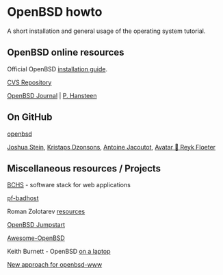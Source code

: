 # OpenBSD howto


A short installation and general usage of the operating system tutorial.

## OpenBSD online resources

Official OpenBSD [installation guide](http://www.openbsd.org/faq/index.html).

[CVS Repository](https://cvsweb.openbsd.org/)

[OpenBSD Journal](http://www.undeadly.org/cgi?action=front) | [P. Hansteen](https://bsdly.blogspot.com)


## On GitHub

[openbsd](https://github.com/openbsd)

[Joshua Stein](https://github.com/jcs), [Kristaps Dzonsons](https://github.com/kristapsdz), [Antoine Jacoutot](https://github.com/ajacoutot), [ Avatar
🐡
Reyk Floeter](https://github.com/reyk)

## Miscellaneous resources / Projects

[BCHS](https://learnbchs.org) - software stack for web applications

[pf-badhost](https://www.geoghegan.ca/pfbadhost.html)

Roman Zolotarev [resources](https://rgz.ee/openbsd/)

[OpenBSD Jumpstart](https://www.openbsdjumpstart.org/#/)

[Awesome-OpenBSD](https://github.com/ligurio/awesome-openbsd)

Keith Burnett - OpenBSD [on a laptop](http://sohcahtoa.org.uk/openbsd.html) 
<!-- broken link
| [Cullum Smith](https://www.c0ffee.net/blog/openbsd-on-a-laptop/) version.
-->
[New approach for openbsd-www](https://github.com/Nemin32/openbsd-www)
